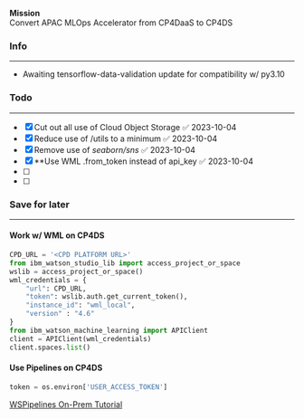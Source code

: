 **Mission**<br>
Convert APAC MLOps Accelerator from CP4DaaS to CP4DS

### Info
---
- Awaiting tensorflow-data-validation update for compatibility w/ py3.10


### Todo
---
- [x] Cut out all use of Cloud Object Storage ✅ 2023-10-04
- [x] Reduce use of /utils to a minimum ✅ 2023-10-04
- [x] Remove use of *seaborn/sns* ✅ 2023-10-04
- [x] **Use WML .from_token instead of api_key ✅ 2023-10-04
- [ ]
- [ ]


### Save for later
---

#### Work w/ WML on CP4DS
```python
CPD_URL = '<CPD PLATFORM URL>'
from ibm_watson_studio_lib import access_project_or_space
wslib = access_project_or_space()
wml_credentials = {
    "url": CPD_URL,
    "token": wslib.auth.get_current_token(),
    "instance_id": "wml_local",
    "version" : "4.6"
}
from ibm_watson_machine_learning import APIClient
client = APIClient(wml_credentials)
client.spaces.list()
```

#### Use Pipelines on CP4DS

```python
token = os.environ['USER_ACCESS_TOKEN']
```

[WSPipelines On-Prem Tutorial](https://github.ibm.com/Lucas-Baier/ws-pipelines-guide)